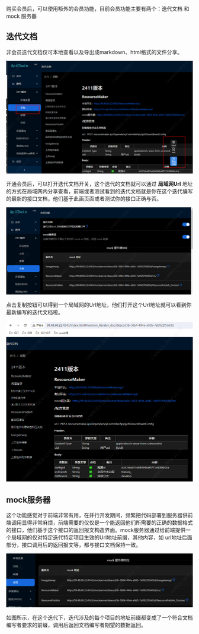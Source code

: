 购买会员后，可以使用额外的会员功能，目前会员功能主要有两个：迭代文档 和 mock 服务器

## 迭代文档

非会员迭代文档仅可本地查看以及导出成markdown、html格式的文件分享。

![Snipaste_2024-11-22_10-34-02.png](https://raw.githubusercontent.com/jiangliuer326442/ApiChain/refs/heads/main/doc/images/Snipaste_2024-11-22_10-34-02.png)

开通会员后，可以打开迭代文档开关，这个迭代的文档就可以通过 **局域网Url** 地址的方式在局域网内分享查看，前端或者测试看到的迭代文档就是你在这个迭代编写的最新的接口文档，他们基于此画页面或者测试你的接口正确与否。

![Snipaste_2024-11-22_10-38-35.png](https://raw.githubusercontent.com/jiangliuer326442/ApiChain/refs/heads/main/doc/images/Snipaste_2024-11-22_10-38-35.png)

点击复制按钮可以得到一个局域网的Url地址，他们打开这个Url地址就可以看到你最新编写的迭代文档啦。

![Snipaste_2024-11-22_10-40-56.png](https://raw.githubusercontent.com/jiangliuer326442/ApiChain/refs/heads/main/doc/images/Snipaste_2024-11-22_10-40-56.png)

## mock服务器

这个功能感觉对于前端非常有用，在并行开发期间，频繁把代码部署到服务器供前端调用显得非常麻烦，前端需要的仅仅是一个能返回他们所需要的正确的数据格式的接口，他们基于这个接口的返回报文构造界面。mock服务器通过给前端提供一个局域网的仅对特定迭代特定项目生效的Url地址前缀，其他内容，如 url地址后面部分，接口调用后的返回报文等，都与接口文档保持一致。

![Snipaste_2024-11-22_10-47-39.png](https://raw.githubusercontent.com/jiangliuer326442/ApiChain/refs/heads/main/doc/images/Snipaste_2024-11-22_10-47-39.png)

如图所示，在这个迭代下，迭代涉及的每个项目的地址前缀都变成了一个符合文档编写者要求的前缀，调用后返回文档编写者期望的数据返回。